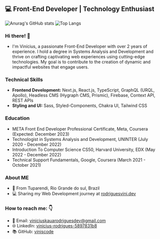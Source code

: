 





## 💻 Front-End Developer | Technology Enthusiast
![Anurag's GitHub stats](https://github-readme-stats.vercel.app/api?username=viniscode\&bg_color=30,e96443,904e95\&title_color=fff\&text_color=fff&rank_icon=github&include_all_commits=true)
![Top Langs](https://github-readme-stats.vercel.app/api/top-langs/?username=viniscode&layout=pie)
### Hi there! 👋  
- I'm Vinícius, a passionate Front-End Developer with over 2 years of experience. I hold a degree in Systems Analysis and Development and thrive on crafting captivating web experiences using cutting-edge technologies. My goal is to contribute to the creation of dynamic and impactful websites that engage users.

### Technical Skills
- <strong>Frontend Development:</strong> Next.js, React.js, TypeScript, GraphQL (URQL, Apollo), Headless CMS (Hygraph CMS, Prismic), Firebase, Context API, REST APIs
- <strong>Styling and UI:</strong> Sass, Styled-Components, Chakra UI, Tailwind CSS


### Education

- META Front End Developer Professional Certificate, Meta, Coursera (Expected: December 2023)
- Technologist in Systems Analysis and Development, UNINTER (July 2020 - December 2022)
- Introduction To Computer Science CS50, Harvard University, EDX (May 2022 - December 2022)
- Technical Support Fundamentals, Google, Coursera (March 2021 - October 2021)

###  About ME
-  📍 From Tuparendi, Rio Grande do sul, Brazil
- 💻 Sharing my Web Development journey at [rodriguesvini.dev](https://instagram.com/rodriguesvini.dev)

### How to reach me: 👇 
- 📧 Email: viniciuskauarodriguesdev@gmail.com
- 🌐 LinkedIn: [vinicius-rodrigues-5897831b8](https://www.linkedin.com/in/vinicius-rodrigues-5897831b8/)
- 📚 GitHub: [viniscode](https://www.github.com/viniscode/)



